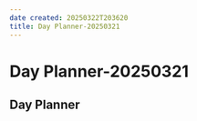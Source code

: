```yaml
---
date created: 20250322T203620
title: Day Planner-20250321
---
```


# Day Planner-20250321

## Day Planner
